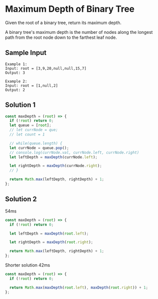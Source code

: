 # Maximum Depth of Binary Tree

Given the root of a binary tree, return its maximum depth.

A binary tree's maximum depth is the number of nodes along the longest path from the root node down to the farthest leaf node.

## Sample Input

```
Example 1:
Input: root = [3,9,20,null,null,15,7]
Output: 3

Example 2:
Input: root = [1,null,2]
Output: 2
```

## Solution 1

```js
const maxDepth = (root) => {
  if (!root) return 0;
  let queue = [root];
  // let currNode = que;
  // let count = 1

  // while(queue.length) {
  let currNode = queue.pop();
  // console.log(currNode.val, currNode.left, currNode.right)
  let leftDepth = maxDepth(currNode.left);

  let rightDepth = maxDepth(currNode.right);
  // }

  return Math.max(leftDepth, rightDepth) + 1;
};
```

## Solution 2

54ms

```js
const maxDepth = (root) => {
  if (!root) return 0;

  let leftDepth = maxDepth(root.left);

  let rightDepth = maxDepth(root.right);

  return Math.max(leftDepth, rightDepth) + 1;
};
```

Shorter solution
42ms

```js
const maxDepth = (root) => {
  if (!root) return 0;

  return Math.max(maxDepth(root.left), maxDepth(root.right)) + 1;
};
```
